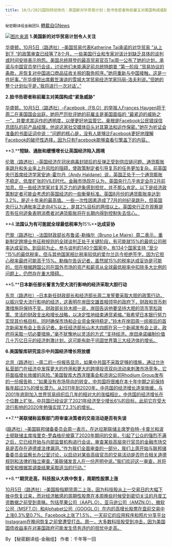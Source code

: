 ```yaml
---
title: 10/5/2021国际财经快讯：美国新对华贸易计划；脸书告密者称前雇主对美国构成威胁
---
```

`秘密翻译组金融团队` [轉載自GNews](https://gnews.org/zh-hans/1575118/)

![](https://assets.gnews.org/wp-content/uploads/2021/10/图片1-12.png)[图片来源](https://www.reuters.com/)
**1.****美国新的对华贸易计划****令人关注**

[华盛顿，10月5日（路透社）–美国贸易代表Katherine Tai承诺的对华贸易 “从上到下 “的政策审查已经等了8个月，一些美国行业和专家对该计划缺乏具体的谈判或时间安排表示抱怨。美国总统拜登的最高贸易官员Tai周一公布了她的计划，承诺与中国官员举行会谈，讨论他们未能满足前总统特朗普 “第一阶段 “贸易协议的条款，并恢复对中国进口商品征收关税的豁免程序。”她将重新与中国接触，这是一件好事，”在华盛顿出席戴笠演讲的雪城大学贸易经济学家玛丽-洛夫利说。”但她的整个计划似乎是，’我将进行一次对话’。”](https://www.reuters.com/business/new-us-china-trade-plan-leaves-industry-hungry-specifics-2021-10-05/)

**2.****脸书告密者称前雇主对美国构成****“****紧急威胁****”**

[华盛顿，10月5日（路透社）–Facebook（FB.O）的举报人Frances Haugen将于周二在美国国会出庭，她将严厉批评她的前雇主是美国面临的 “最紧迫的威胁之一”，并要求其运作的透明度，以便更好地监管它。豪根是Facebook公民错误信息团队的前产品经理，他说这家社交媒体巨头对其算法和运作保密。”她在为听证会准备的书面证词中说：”问题的核心是，没有人能够比Facebook更好地理解Facebook的破坏性选择，因为只有Facebook能够查看引擎盖下的内容。](https://www.reuters.com/technology/facebook-whistleblower-say-former-employer-an-urgent-threat-us-2021-10-05/)

**3.****短缺、通胀和缓慢增长让英国经济陷入困境**

[伦敦（路透社）–英国经济在冠状病毒封锁后的反弹正受到供应链问题、通货膨胀率跳升和失业率上升风险的阻碍，使政策制定者引导复苏的任务更加复杂。前英国央行首席经济学家安迪-霍尔丹（Andy Haldane）说，英国正处于一个通货膨胀不稳定、低度扩张的VILE时代。金融市场现在认为，英国央行几乎肯定会在2月前加息，但一些经济学家对复苏乏力的迹象感到担忧，并不那么肯定。以下是经济政策制定者可能会考虑的英国经济的一些衡量标准。英国8月份的通货膨胀率达到3.2%，是近十年来的最高值。一些一次性因素造成了7月的创纪录跳升，但英国央行认为通胀率正走向4%以上，是其2%目标的两倍以上。英国央行正在观察是否有任何迹象表明消费者对通货膨胀将在长期内得到控制失去信心。](https://www.oann.com/shortages-inflation-and-slow-growth-fog-uk-economy/)

**4.****法国认为有可能就全球最低税率为****15%****达成妥协**

[巴黎（路透社）–法国财政部长布鲁诺-勒梅尔（Bruno Le Maire）周二表示，重新制定跨境业务征税规则的全球谈判正处于关键阶段，有可能就15%的最低公司税率达成妥协。到目前为止，参与谈判的140个国家中，有134个国家支持 “至少 “15%的最低税率，但与其他国家相比税率较低的爱尔兰迄今拒绝签字，因为它担心税率最终可能高于15%。勒梅尔告诉记者，虽然就15%的税率达成妥协是可能的，但在根据跨国公司在国外市场的资产和薪资从全球最低税率中扣除多大比例的问题上，仍然存在重大障碍。](https://www.oann.com/france-sees-compromise-possible-on-global-minimum-tax-rate-at-15/)

**5.****日本新任部长誓言为受大流行影响的经济采取大胆行动**

[东京（路透社）–日本新任财政部长和经济部长周二发誓要采取大胆的政策行动，以振兴受大流行影响的经济，这表明在岸田文雄首相领导的政府下，财政和货币刺激措施将保持不变。财政部长铃木顺一说，岸田告诉他要坚持大胆的货币宽松政策、灵活的财政支出和增长战略，以决定性地结束通货紧缩。”我希望日本银行努力实现其价格目标，同时确保市场和企业资金保持稳定，”铃木在岸田周一组阁后的首次新闻发布会上告诉记者。新任经济部长山木大四郎在另一个新闻发布会上说，政府将采取一切必要措施，”毫不犹豫地以灵活的方式 “支持经济。岸田承诺编制价值几十万亿日元的经济刺激计划，这可能有助于巩固世界第三大经济体的增长。](https://www.oann.com/japan-will-take-necessary-steps-to-support-economy-new-minister-yamagiwa-says/)

**6.****美国智库研究显示****中****共****国****经济****增长****将****放缓**

[北京（路透社）–周二的一份报告显示，如果中共国不采取足够的措施，通过允许私营部门在经济中发挥更大的作用和更大的跨境投资双向流动来刺激市场竞争，它将面临增长放缓的风险。”美国智库大西洋理事会和咨询公司Rhodium Group发布的一份报告称：”如果没有市场导向的转变，中共国将很难在本十年中期之前保持每年超过3%的增长潜力。从2011年到2020年，中共国的经济增长逐渐放缓，与2001年底刚加入世界贸易组织后几年的相对大的涨幅相比，中共国的经济增长在个位数上扩张。中共国已经设定了2021年经济至少增长6%的目标，此前它在受大流行影响的2020年勉强实现了2.3%的增长。](https://www.oann.com/china-risks-slower-growth-without-more-market-competition-u-s-study/)

**7.****美联储称监察部门将审查决策者的交易活动是否有失误**

[(路透社）–美国联邦储备委员会周一表示，在达拉斯联储主席罗伯特-卡普兰和波士顿联储主席埃里克-罗森格伦披露了2020年期间的交易，引起了公众的强烈不满之后，它已经开始与内部监督机构进行会谈，审查某些高层央行官员的金融市场交易是否存在道德或法律漏洞。”作为我们全面审查的一部分，我们上周开始与联邦储备委员会监察长办公室讨论，以启动对某些高级官员的交易活动是否符合相关道德规则和法律的独立审查，”美联储发言人在一份声明中说。”我们欢迎这一审查，并将接受和根据其调查结果采取适当的行动。”](https://www.oann.com/fed-says-watchdog-to-review-policymakers-trading-activity-for-lapses/)

**8.****期货走高，科技股从大跌中恢复，周期性股票上涨**

[10月5日（路透社）–美国股指期货周二上涨，因为科技股从上一交易日的大幅下挫中恢复过来，而对经济敏感的周期性股票在本周晚些时候受到密切关注的月度工资数据之前受到青睐。包括苹果公司（AAPL.O）、亚马逊公司（AMZN.O）、微软公司（MSFT.O）和Alphabet公司（GOOGL.O）在内的高增长股票在盘前交易中上涨0.3%至0.7%。Facebook上涨了1.5%，一天前它的应用程序和照片分享平台Instagram在晚间恢复之前曾遭受打击。周一，大多数科技股受到冲击，因为美国国债收益率在对美国政府可能发生债务违约的担忧中走高。](https://www.reuters.com/business/futures-tick-higher-tech-shares-recover-selloff-cyclicals-rise-2021-10-05/)

By 【秘密翻译组-金融组】
作者：千年等一回
